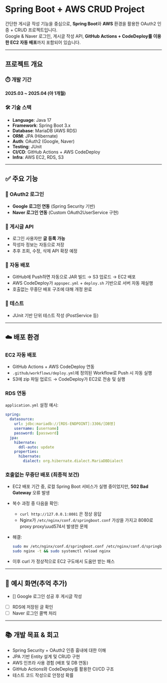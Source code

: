 # Spring Boot + AWS CRUD Project

간단한 게시글 작성 기능을 중심으로, **Spring Boot**와 **AWS** 환경을 활용한 OAuth2 인증 + CRUD 프로젝트입니다.  
Google & Naver 로그인, 게시글 작성 API, **GitHub Actions + CodeDeploy를 이용한 EC2 자동 배포**까지 포함되어 있습니다.

---

## 프로젝트 개요

### ⏱️ 개발 기간
**2025.03 ~ 2025.04 (야 1개월)**

### 🛠️ 기술 스택

- **Language**: Java 17
- **Framework**: Spring Boot 3.x
- **Database**: MariaDB (AWS RDS)
- **ORM**: JPA (Hibernate)
- **Auth**: OAuth2 (Google, Naver)
- **Testing**: JUnit
- **CI/CD**: GitHub Actions + AWS CodeDeploy
- **Infra**: AWS EC2, RDS, S3

---

## ✅ 주요 기능

### 🔐 OAuth2 로그인
- **Google 로그인 연동** (Spring Security 기반)
- **Naver 로그인 연동** (Custom OAuth2UserService 구현)

### 📝 게시글 API
- 로그인 사용자만 **글 등록 가능**
- 작성자 정보는 자동으로 저장
- 추후 조회, 수정, 삭제 API 확장 예정

### 🔄 자동 배포
- GitHub에 Push하면 자동으로 JAR 빌드 → S3 업로드 → EC2 배포
- AWS CodeDeploy가 `appspec.yml` + `deploy.sh` 기반으로 서버 자동 재실행
- 호출없는 무중단 배포 구조에 대해 개정 완료

### 🧪 테스트
- JUnit 기반 단위 테스트 작성 (PostService 등)

---

## ☁️ 배포 환경

### EC2 자동 배포
- GitHub Actions + AWS CodeDeploy 연동
- `.github/workflows/deploy.yml`에 정의된 Workflow로 Push 시 자동 실행
- S3에 zip 파일 업로드 → CodeDeploy가 EC2로 전송 및 실행

### RDS 연동
`application.yml` 설정 예시:
```yaml
spring:
  datasource:
    url: jdbc:mariadb://[RDS-ENDPOINT]:3306/[DB명]
    username: [username]
    password: [password]
  jpa:
    hibernate:
      ddl-auto: update
    properties:
      hibernate:
        dialect: org.hibernate.dialect.MariaDBDialect
```

### 호출없는 무중단 배포 (최종적 보건)

- EC2 배포 기간 중, 로컬 Spring Boot 서비스가 실행 중이었지만, **502 Bad Gateway** 오류 발생
- 복수 과정 중 다음을 확인:
    - `curl http://127.0.0.1:8081` 은 정상 응답
    - Nginx가 `/etc/nginx/conf.d/springboot.conf` 가상을 가지고 8080로 proxy proxy\uud574서 발생한 문제

- 해결:
  ```bash
  sudo mv /etc/nginx/conf.d/springboot.conf /etc/nginx/conf.d/springboot.conf.bak
  sudo nginx -t && sudo systemctl reload nginx
  ```
- 이후 curl 가 정상적으로 EC2 구도에서 도움만 받는 패스

---

## 📸 예시 화면(추억 추가)
- [] Google 로그인 성공 후 게시글 작성
- [ ] RDS에 저장된 글 확인
- [ ] Naver 로그인 콜백 처리

---

## 📚 개발 목표 & 회고

- Spring Security + OAuth2 인증 흉내에 대한 이해
- JPA 기반 Entity 설계 및 CRUD 구현
- AWS 인프라 사용 경험 (배포 및 DB 연동)
- GitHub Actions와 CodeDeploy를 활용한 CI/CD 구조
- 테스트 코드 작성으로 안정성 확률
